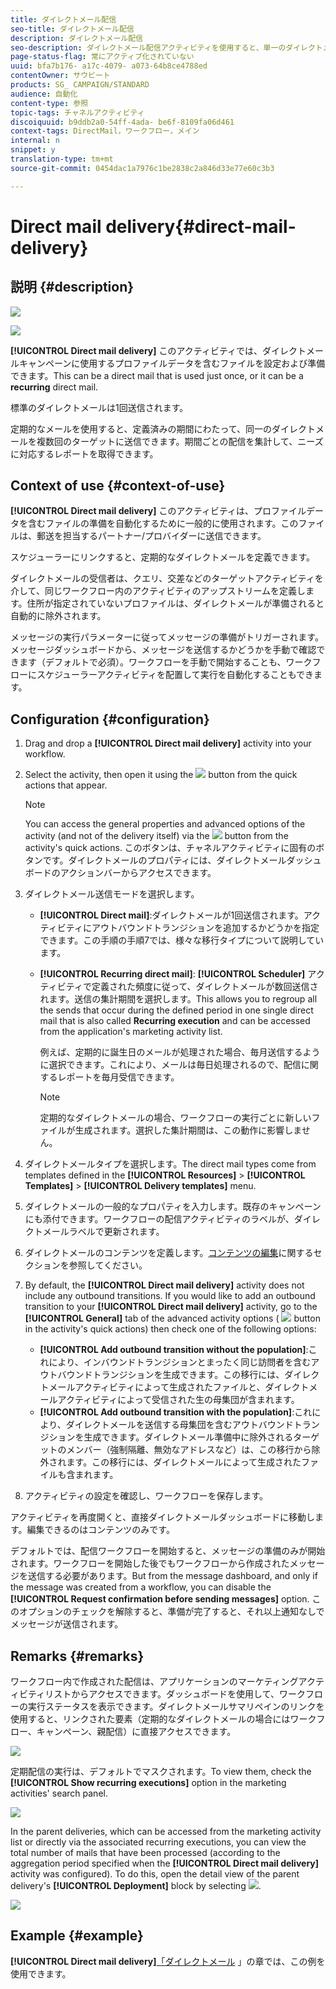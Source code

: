 ```yaml
---
title: ダイレクトメール配信
seo-title: ダイレクトメール配信
description: ダイレクトメール配信
seo-description: ダイレクトメール配信アクティビティを使用すると、単一のダイレクトメールまたは定期的なダイレクトメールをワークフローで送信できます。
page-status-flag: 常にアクティブ化されていない
uuid: bfa7b176- a17c-4079- a073-64b8ce4788ed
contentOwner: サウビート
products: SG_ CAMPAIGN/STANDARD
audience: 自動化
content-type: 参照
topic-tags: チャネルアクティビティ
discoiquuid: b9ddb2a0-54ff-4ada- be6f-8109fa06d461
context-tags: DirectMail，ワークフロー，メイン
internal: n
snippet: y
translation-type: tm+mt
source-git-commit: 0454dac1a7976c1be2838c2a846d33e77e60c3b3

---
```



# Direct mail delivery{#direct-mail-delivery}

## 説明 {#description}

![](assets/paper.png)

![](assets/recurrentpaper.png)

**[!UICONTROL Direct mail delivery]** このアクティビティでは、ダイレクトメールキャンペーンに使用するプロファイルデータを含むファイルを設定および準備できます。This can be a direct mail that is used just once, or it can be a **recurring** direct mail.

標準のダイレクトメールは1回送信されます。

定期的なメールを使用すると、定義済みの期間にわたって、同一のダイレクトメールを複数回のターゲットに送信できます。期間ごとの配信を集計して、ニーズに対応するレポートを取得できます。

## Context of use {#context-of-use}

**[!UICONTROL Direct mail delivery]** このアクティビティは、プロファイルデータを含むファイルの準備を自動化するために一般的に使用されます。このファイルは、郵送を担当するパートナー/プロバイダーに送信できます。

スケジューラーにリンクすると、定期的なダイレクトメールを定義できます。

ダイレクトメールの受信者は、クエリ、交差などのターゲットアクティビティを介して、同じワークフロー内のアクティビティのアップストリームを定義します。住所が指定されていないプロファイルは、ダイレクトメールが準備されると自動的に除外されます。

メッセージの実行パラメーターに従ってメッセージの準備がトリガーされます。メッセージダッシュボードから、メッセージを送信するかどうかを手動で確認できます（デフォルトで必須）。ワークフローを手動で開始することも、ワークフローにスケジューラーアクティビティを配置して実行を自動化することもできます。

## Configuration {#configuration}

1. Drag and drop a **[!UICONTROL Direct mail delivery]** activity into your workflow.
1. Select the activity, then open it using the ![](assets/edit_darkgrey-24px.png) button from the quick actions that appear.

   >[!NOTE]
   >
   >You can access the general properties and advanced options of the activity (and not of the delivery itself) via the ![](assets/dlv_activity_params-24px.png) button from the activity's quick actions. このボタンは、チャネルアクティビティに固有のボタンです。ダイレクトメールのプロパティには、ダイレクトメールダッシュボードのアクションバーからアクセスできます。

1. ダイレクトメール送信モードを選択します。

   * **[!UICONTROL Direct mail]**:ダイレクトメールが1回送信されます。アクティビティにアウトバウンドトランジションを追加するかどうかを指定できます。この手順の手順7では、様々な移行タイプについて説明しています。
   * **[!UICONTROL Recurring direct mail]**: **[!UICONTROL Scheduler]** アクティビティで定義された頻度に従って、ダイレクトメールが数回送信されます。送信の集計期間を選択します。This allows you to regroup all the sends that occur during the defined period in one single direct mail that is also called **Recurring execution** and can be accessed from the application's marketing activity list.

      例えば、定期的に誕生日のメールが処理された場合、毎月送信するように選択できます。これにより、メールは毎日処理されるので、配信に関するレポートを毎月受信できます。

      >[!NOTE]
      >
      >定期的なダイレクトメールの場合、ワークフローの実行ごとに新しいファイルが生成されます。選択した集計期間は、この動作に影響しません。

1. ダイレクトメールタイプを選択します。The direct mail types come from templates defined in the **[!UICONTROL Resources]** &gt; **[!UICONTROL Templates]** &gt; **[!UICONTROL Delivery templates]** menu.
1. ダイレクトメールの一般的なプロパティを入力します。既存のキャンペーンにも添付できます。ワークフローの配信アクティビティのラベルが、ダイレクトメールラベルで更新されます。
1. ダイレクトメールのコンテンツを定義します。[コンテンツの編集](../../designing/using/about-personalization.md)に関するセクションを参照してください。
1. By default, the **[!UICONTROL Direct mail delivery]** activity does not include any outbound transitions. If you would like to add an outbound transition to your **[!UICONTROL Direct mail delivery]** activity, go to the **[!UICONTROL General]** tab of the advanced activity options ( ![](assets/dlv_activity_params-24px.png) button in the activity's quick actions) then check one of the following options:

   * **[!UICONTROL Add outbound transition without the population]**:これにより、インバウンドトランジションとまったく同じ訪問者を含むアウトバウンドトランジションを生成できます。この移行には、ダイレクトメールアクティビティによって生成されたファイルと、ダイレクトメールアクティビティによって受信された生の母集団が含まれます。
   * **[!UICONTROL Add outbound transition with the population]**:これにより、ダイレクトメールを送信する母集団を含むアウトバウンドトランジションを生成できます。ダイレクトメール準備中に除外されるターゲットのメンバー（強制隔離、無効なアドレスなど）は、この移行から除外されます。この移行には、ダイレクトメールによって生成されたファイルも含まれます。

1. アクティビティの設定を確認し、ワークフローを保存します。

アクティビティを再度開くと、直接ダイレクトメールダッシュボードに移動します。編集できるのはコンテンツのみです。

デフォルトでは、配信ワークフローを開始すると、メッセージの準備のみが開始されます。ワークフローを開始した後でもワークフローから作成されたメッセージを送信する必要があります。But from the message dashboard, and only if the message was created from a workflow, you can disable the **[!UICONTROL Request confirmation before sending messages]** option. このオプションのチェックを解除すると、準備が完了すると、それ以上通知なしでメッセージが送信されます。

## Remarks {#remarks}

ワークフロー内で作成された配信は、アプリケーションのマーケティングアクティビティリストからアクセスできます。ダッシュボードを使用して、ワークフローの実行ステータスを表示できます。ダイレクトメールサマリペインのリンクを使用すると、リンクされた要素（定期的なダイレクトメールの場合にはワークフロー、キャンペーン、親配信）に直接アクセスできます。

![](assets/wkf_display_parent_elements_direct_mail.png)

定期配信の実行は、デフォルトでマスクされます。To view them, check the **[!UICONTROL Show recurring executions]** option in the marketing activities' search panel.

![](assets/wkf_display_recurrent_executions_direct_mail.png)

In the parent deliveries, which can be accessed from the marketing activity list or directly via the associated recurring executions, you can view the total number of mails that have been processed (according to the aggregation period specified when the **[!UICONTROL Direct mail delivery]** activity was configured). To do this, open the detail view of the parent delivery's **[!UICONTROL Deployment]** block by selecting ![](assets/wkf_dlv_detail_button.png).

![](assets/wkf_display_recurrent_executions_3_direct_mail.png)

## Example {#example}

**[!UICONTROL Direct mail delivery]**[「ダイレクトメール](../../channels/using/example-of-direct-mail-in-a-workflow.md) 」の章では、この例を使用できます。
